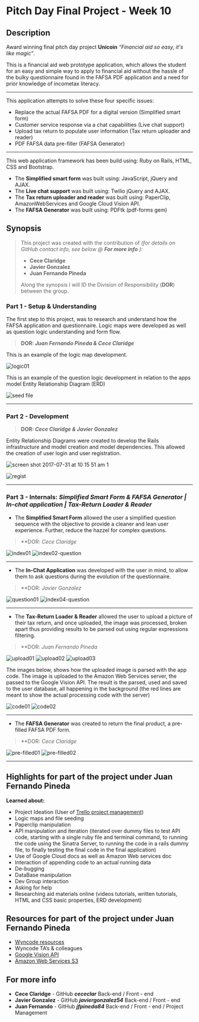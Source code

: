 # Pitch Day Final Project  - Week 10
## Description

Award winning final pitch day project **Unicoin** _“Financial aid so easy, it's like magic”_.

This is a financial aid web prototype application, which allows the student for an easy and simple way to apply to financial aid without the hassle of the bulky questionnaire found in the FAFSA PDF application and a need for prior knowledge of incometax literacy.

---

This application attempts to solve these four specific issues:

* Replace the actual FAFSA PDF for a digital version (Simplified smart form)
* Customer service response via a chat capabilities (Live chat support)
* Upload tax return to populate user information (Tax return uploader and reader)
* PDF FAFSA data pre-filler (FAFSA Generator)

---

This web application framework has been build using: Ruby on Rails, HTML, CSS and Bootstrap. 

* The **Simplified smart form** was built using: JavaScript, jQuery and AJAX.
* The **Live chat support** was built using: Twilio jQuery and AJAX.
* The **Tax return uploader and reader** was built using: PaperClip, AmazonWebServices and Google Cloud Vision API.
* The **FAFSA Generator** was built using: PDFtk (pdf-forms gem)

## Synopsis

> This project was created with the contribution of _(for details on GitHub contact info, see below @ **For more info** )_:
> 
> * **Cece Claridge**
> * **Javier Gonzalez**
> * **Juan Fernando Pineda**
> 
> Along the synopsis I will ID the Division of Responsibility (**DOR**) between the group.

### Part 1 - Setup & Understanding

The first step to this project, was to research and understand how the FAFSA application and questionnaire. Logic maps were developed as well as question logic understanding and form flow.

> **DOR: _Juan Fernando Pineda & Cece Claridge_**

This is an example of the logic map development. 

![logic01](https://user-images.githubusercontent.com/28307526/29197985-158faffe-7e0e-11e7-88de-4c9e1e763299.png)

This is an example of the question logic development in relation to the apps model Entity Relationship Diagram (ERD)

![seed file](https://user-images.githubusercontent.com/28307526/29197984-158e3b38-7e0e-11e7-90c1-a50a8d2a7442.png)

---

### Part 2 - Development

> **DOR: _Cece Claridge & Javier Gonzalez_**

Entity Relationship Diagrams were created to develop the Rails infrastructure and model creation and model dependencies. This allowed the creation of user login and user registration. 

 ![screen shot 2017-07-31 at 10 15 51 am 1](https://user-images.githubusercontent.com/28307526/29197854-165e7af6-7e0d-11e7-915c-a0a06c3b7f17.png)

![regist](https://user-images.githubusercontent.com/28307526/29198251-2f7bbe38-7e10-11e7-8b3a-0a60410da94d.png)

---

### Part 3 - Internals: _Simplified Smart Form & FAFSA Generator | In-chat application | Tax-Return Loader & Reader_


* The **Simplified Smart Form** allowed the user a simplified question sequence with the objective to provide a cleaner and lean user experience. Further, reduce the hazzel for complex questions. 
> **DOR: _Cece Claridge_

![index01](https://user-images.githubusercontent.com/28307526/29199272-7508dc7a-7e19-11e7-8873-352904e37ebb.png)
![index02-question](https://user-images.githubusercontent.com/28307526/29199282-8b28acb0-7e19-11e7-9705-186115878353.png)

---

* The **In-Chat Application** was developed with the user in mind, to allow them to ask questions during the evolution of the questionnaire.
> **DOR: _Javier Gonzalez_

![question01](https://user-images.githubusercontent.com/28307526/29199300-aff86c6a-7e19-11e7-90c8-4a2de8802e18.png)
![index04-question](https://user-images.githubusercontent.com/28307526/29199304-b2a96798-7e19-11e7-9a35-1e17eedefefc.png)
 
---

* The **Tax-Return Loader & Reader** allowed the user to upload a picture of their tax return, and once uploaded, the image was processed, broken apart thus providing <string> results to be parsed out using regular expressions filtering.
> **DOR: _Juan Fernando Pineda_

![upload01](https://user-images.githubusercontent.com/28307526/29199325-d5c3e564-7e19-11e7-83ef-aae679e24ddc.png)
![upload02](https://user-images.githubusercontent.com/28307526/29199327-d5c5b362-7e19-11e7-9a5e-2228524798b0.png)
![upload03](https://user-images.githubusercontent.com/28307526/29199326-d5c52dac-7e19-11e7-9478-ff731570c87e.png)

The images below, shows how the uploaded image is parsed with the app code. The image is uploaded to the Amazon Web Services server, the passed to the Google Vision API. The result is the parsed, used and saved to the user database, all happening in the background (the red lines are meant to show the actual processing code with the server)


![code01](https://user-images.githubusercontent.com/28307526/29199688-ebda4598-7e1c-11e7-8017-b91da6b2a144.png)
![code02](https://user-images.githubusercontent.com/28307526/29199689-ebdc34e8-7e1c-11e7-9bb5-f32700455891.png)

---

* The **FAFSA Generator** was created to return the final product, a pre-filled FAFSA PDF form.
> **DOR: _Cece Claridge_

![pre-filled01](https://user-images.githubusercontent.com/28307526/29199622-5ede5f4e-7e1c-11e7-8eea-dfa294268f31.png)
![pre-filled02](https://user-images.githubusercontent.com/28307526/29199623-5ede91ee-7e1c-11e7-8fa3-109f9d60960c.png)

---

## Highlights for part of the project under Juan Fernando Pineda

**Learned about:**

* Project Ideation (User of [Trello project management](https://trello.com/b/y3eqbajI/final-project-unicoin))
* Logic maps and file seeding
* Paperclip manipulation
* API manipulation and iteration (iterated over dummy files to test API code, starting with a single ruby file and terminal command, to running the code using the Sinatra Server, to running the code in a rails dummy file, to finally testing the final code in the final application)
* Use of Google Cloud docs as well as Amazon Web services doc
* Interaction of appending code to an actual running data
* De-bugging
* DataBase manipulation
* Dev Group interaction
* Asking for help
* Researching aid materials online (videos tutorials, written tutorials, HTML and CSS basic properties, ERD development)

## Resources for part of the project under Juan Fernando Pineda

* [Wyncode resources](https://wyncode.co/coding-bootcamp-2/)
* Wyncode TA’s & colleagues
* [Google Vision API](https://cloud.google.com/vision/)
* [Amazon Web Services S3](https://aws.amazon.com/)

## For more info 

* **Cece Claridge** - GitHub _**cececlar**_ Back-end / Front - end
* **Javier Gonzalez** - GitHub _**javiergonzalez54**_ Back-end / Front - end
* **Juan Fernando** - GitHub _**jfpineda84**_ Back-end / Front - end / Project Management
